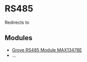 # RS485
Redirects to

## Modules
- [Grove RS485 Module MAX13478E](../Modules/Grove_RS485_Module_MAX13478E.md)
- ...
